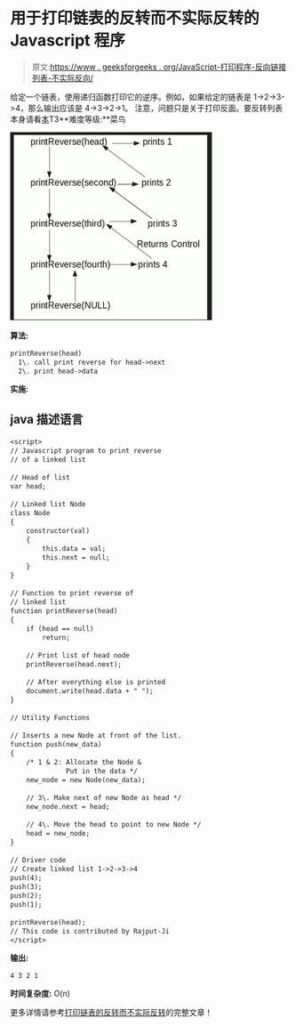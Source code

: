 # 用于打印链表的反转而不实际反转的 Javascript 程序

> 原文:[https://www . geeksforgeeks . org/JavaScript-打印程序-反向链接列表-不实际反向/](https://www.geeksforgeeks.org/javascript-program-for-printing-reverse-of-a-linked-list-without-actually-reversing/)

给定一个链表，使用递归函数打印它的逆序。例如，如果给定的链表是 1->2->3->4，那么输出应该是 4->3->2->1。
注意，问题只是关于打印反面。要反转列表本身请看[本](https://www.geeksforgeeks.org/reverse-a-linked-list/)T3**难度等级:**菜鸟

![reverse-a-link-list](img/2887a61ccc887b8c68af722f22f72ab8.png)

**算法:**

```
printReverse(head)
  1\. call print reverse for head->next
  2\. print head->data
```

**实施:**

## java 描述语言

```
<script>
// Javascript program to print reverse
// of a linked list

// Head of list
var head;

// Linked list Node
class Node
{
    constructor(val)
    {
        this.data = val;
        this.next = null;
    }
}

// Function to print reverse of
// linked list
function printReverse(head)
{
    if (head == null)
        return;

    // Print list of head node
    printReverse(head.next);

    // After everything else is printed
    document.write(head.data + " ");
}

// Utility Functions

// Inserts a new Node at front of the list.
function push(new_data)
{
    /* 1 & 2: Allocate the Node &
              Put in the data */
    new_node = new Node(new_data);

    // 3\. Make next of new Node as head */
    new_node.next = head;

    // 4\. Move the head to point to new Node */
    head = new_node;
}

// Driver code
// Create linked list 1->2->3->4
push(4);
push(3);
push(2);
push(1);

printReverse(head);
// This code is contributed by Rajput-Ji
</script>
```

**输出:**

```
4 3 2 1
```

**时间复杂度:** O(n)

更多详情请参考[打印链表的反转而不实际反转](https://www.geeksforgeeks.org/print-reverse-of-a-linked-list-without-actually-reversing/)的完整文章！